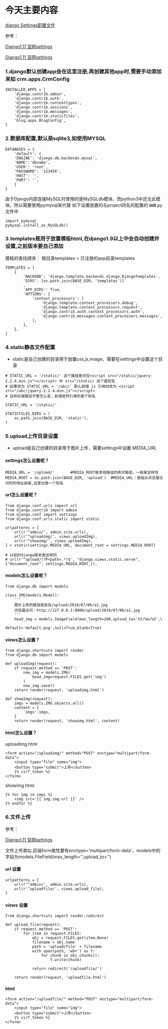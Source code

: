 # 今天主要内容
[django Settings配置文件]()

参考：

[Django1.11 官网settings](https://docs.djangoproject.com/en/1.11/ref/settings/)

[Django1.11 官网settings](https://docs.djangoproject.com/en/1.11/topics/settings/)

### 1.django默认创建app会在这里注册,再创建其他app时,需要手动添加来如 crm.apps.CrmConfig
```
INSTALLED_APPS = [
    'django.contrib.admin',
    'django.contrib.auth',
    'django.contrib.contenttypes',
    'django.contrib.sessions',
    'django.contrib.messages',
    'django.contrib.staticfiles',
    'blog.apps.BlogConfig',
]
```
### 2.数据库配置,默认是sqlite3,如使用MYSQL
```
DATABASES = {
    'default': {
    'ENGINE': 'django.db.backends.mysql',
    'NAME':'dbname',
    'USER': 'root',
    'PASSWORD': '123456',
    'HOST': '',
    'PORT': '',
    }
}
```
由于Django内部连接MySQL时使用的是MySQLdb模块，而python3中还无此模块，所以需要使用pymysql来代替
如下设置放置的与project同名的配置的 __init__.py文件中
```
import pymysql
pymysql.install_as_MySQLdb()
```

### 3.templates是用于放置模板html,在django1.9以上中会自动创建并设置,之前版本要自己添加

模板的查找顺序： 根目录templates > 已注册的app目录templates

```
TEMPLATES = [
    {
        'BACKEND': 'django.template.backends.django.DjangoTemplates',
        'DIRS': [os.path.join(BASE_DIR, 'templates')]
        ,
        'APP_DIRS': True,
        'OPTIONS': {
            'context_processors': [
                'django.template.context_processors.debug',
                'django.template.context_processors.request',
                'django.contrib.auth.context_processors.auth',
                'django.contrib.messages.context_processors.messages',
            ],
        },
    },
]
``` 

### 4.static静态文件配置
- static是自己创建的目录用于放置css,js,image，需要在settings中设置这个目录
```
# STATIC_URL = '/static/' 这个路径是对应<script src="/static/jquery-2.2.4.min.js"></script> 中 src="/static/ 这个是别名
# 如果改为 STATIC_URL = '/abc/' 那么前端 js 引用则改为 <script src="/abc/jquery-2.2.4.min.js"></script>
# 这样后端路径不管怎么变，前端依然引用的是个别名

STATIC_URL = '/static/'  
 
STATICFILES_DIRS = (
    os.path.join(BASE_DIR, 'static'),
)
```

### 5.upload上传目录设置
- upload是自己创建的目录用于图片上传，需要settings中设置 MEDIA_URL
#### settings怎么设置呢？
```
MEDIA_URL = '/upload/'       #MEDIA_ROOT是本地路径的绝对路径，一般是这样写
MEDIA_ROOT = os.path.join(BASE_DIR, 'upload')  #MEDIA_URL：是指从浏览器访问时的地址前缀,这里也是一个别名
```
#### url怎么设置呢？
```
from django.conf.urls import url
from django.contrib import admin
from django.conf import settings
from django.conf.urls.static import static

urlpatterns = [
    url(r'^admin/', admin.site.urls),
    url(r'^uploadimg/', views.uploadImg),
    url(r'^showimg/', views.uploadImg),
] + static(settings.MEDIA_URL, document_root = settings.MEDIA_ROOT) 

# 以前的django版本是这样的
# url(r'^upload/(?P<path>.*)$', "django.views.static.serve", {"document_root": settings.MEDIA_ROOT,}), 
```
#### models怎么设置呢？
```
from django.db import models

class IMG(models.Model):
    '''
    图片上传的路径就会在/upload/2019/07/06/a1.jpg
    浏览器访问：http://127.0.0.1:8000/upload/2019/07/06/a1.jpg
    '''
    head_img = models.ImageField(max_length=200,upload_to='%Y/%m/%d',\
                                default='default.png',null=True,blank=True)
```
#### views怎么设置？
```
from django.shortcuts import render
from django.db import models

def uploadImg(request):
    if request.method == 'POST':
        new_img = models.IMG(
            head_img=request.FILES.get('img')
        )
        new_img.save()
    return render(request, 'uploadimg.html')

def showImg(request):
    imgs = models.IMG.objects.all()
    content = {
        'imgs':imgs,
    }
    return render(request, 'showimg.html', content)
```
#### html怎么设置？
uploadimg.html
```
<form action="/uploadimg/" method="POST" enctype="multipart/form-data">
    <input type="file" name="img">
    <button type="submit">上传</button>
    {% csrf_token %}
</form>
```
showimg.html
```
{% for img in imgs %}
    <img src='{{ img.img.url }}' />
{% endfor %}
```

### 6.文件上传
参考：

[Django1.11 官网settings](https://docs.djangoproject.com/en/1.11/topics/settings/)

文件上传类似,前端form属性要有enctype='multipart/form-data'，models中的字段为models.FileField(max_length='',upload_to='')

#### url 设置
```
urlpatterns = [
    url(r'^admin/', admin.site.urls),
    url(r'^uploadfile/', views.upload_file),
]
```
#### views 设置
```
from django.shortcuts import render,redirect

def upload_file(request):
    if request.method == 'POST':
        for item in request.FILES:
            obj = request.FILES.get(item,None)
            filename = obj.name
            path = 'upload/file' + filename
            with open(path, 'wb+') as f:
                for chunk in obj.chunks():
                    f.write(chunk)

            return redirect('/uploadfile/')

    return render(request, 'uploadfile.html')
```
#### html
```
<form action="/uploadfile/" method="POST" enctype="multipart/form-data">
    <input type="file" name="img">
    <button type="submit">上传</button>
    {% csrf_token %}
</form>
```

